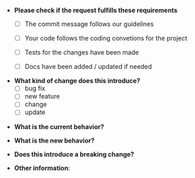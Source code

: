 * **Please check if the request fulfills these requirements**
  - [ ] The commit message follows our guidelines
  - [ ] Your code follows the coding convetions for the project
  - [ ] Tests for the changes have been made
  - [ ] Docs have been added / updated if needed



* **What kind of change does this introduce?**
  - [ ] bug fix <!-- Please add [Fix <issue>] on the beggining of the title -->
  - [ ] new feature  <!-- Please add [Feature <issue>] on the beggining of the title -->
  - [ ] change  <!-- Please add [Change <issue>] on the beggining of the title -->
  - [ ] update  <!-- Please add [Update <issue>] on the beggining of the title -->
<!-- <issue> is the number of the issue that is related to this pull request eg: #78 -->
<!-- If there's no issue related to your pull request just close the brackets eg: [Feature] -->



* **What is the current behavior?**



* **What is the new behavior?**



* **Does this introduce a breaking change?**
<!-- What changes users might need to make on their packages? -->



* **Other information**:
<!-- e.g. detailed explanation, stacktraces, screenshots, related issues, links for us to have context, eg. stackoverflow, gitter, etc -->


